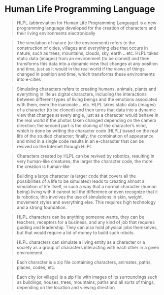 # Human Life Programming Language

>HLPL (abbreviation for Human Life Programming Language) is a new programming language developed for the creation of characters and their living environments electronically

>The simulation of nature (or the environment) refers to the construction of cities, villages and everything else that occurs in nature, such as trees, mountains, clouds, sky, earth ...etc. HLPL takes static data (images) from an environment (to be cloned) and then transforms this data into a dynamic view that changes at any position and time, just as it would in the real world if the views of things changed in position and time, which transforms these environments into e-cities

>Simulating characters refers to creating humans, animals, plants and everything in life as digital characters, including the interactions between different types of living beings and the emotions associated with them, even the inanimate ...etc. HLPL takes static data (images) of a character (to be cloned) and then turns that data into a dynamic view that changes at every angle, just as a character would behave in the real world if the photos taken changed depending on the camera direction; the second part is the cloning of the character’s mind, which is done by writing the character code (HLPL) based on the real life of the studied character; finally, the combination of appearance and mind in a single code results in an e-character that can be revived on the Internet through HLPL

>Characters created by HLPL can be revived by robotics, resulting in very human-like creatures; the larger the character code, the more the creation is human-like 

>Building a large character (a larger code that covers all the possibilities of a life to be simulated) leads to creating almost a simulation of life itself, in such a way that a normal character (human being) living with it cannot tell the difference or even recognize that it is robotics, this involves the use of simulations in skin, weight, movement styles and everything else. This requires high technology and a strong foundation.

>HLPL characters can be anything someone wants, they can be teachers, receptors for a business, and any kind of job that requires guiding and leadership. They can also hold physical jobs themselves, but that would require a lot of money to build such robots.

>HLPL characters can simulate a living entity as a character or a society as a group of characters interacting with each other in a given environment

>Each character is a zip file containing characters, animates, paths, places, codes, etc.

>Each city (or village) is a zip file with images of its surroundings such as buildings, houses, trees, mountains, paths and all sorts of things, depending on the location and viewing direction
